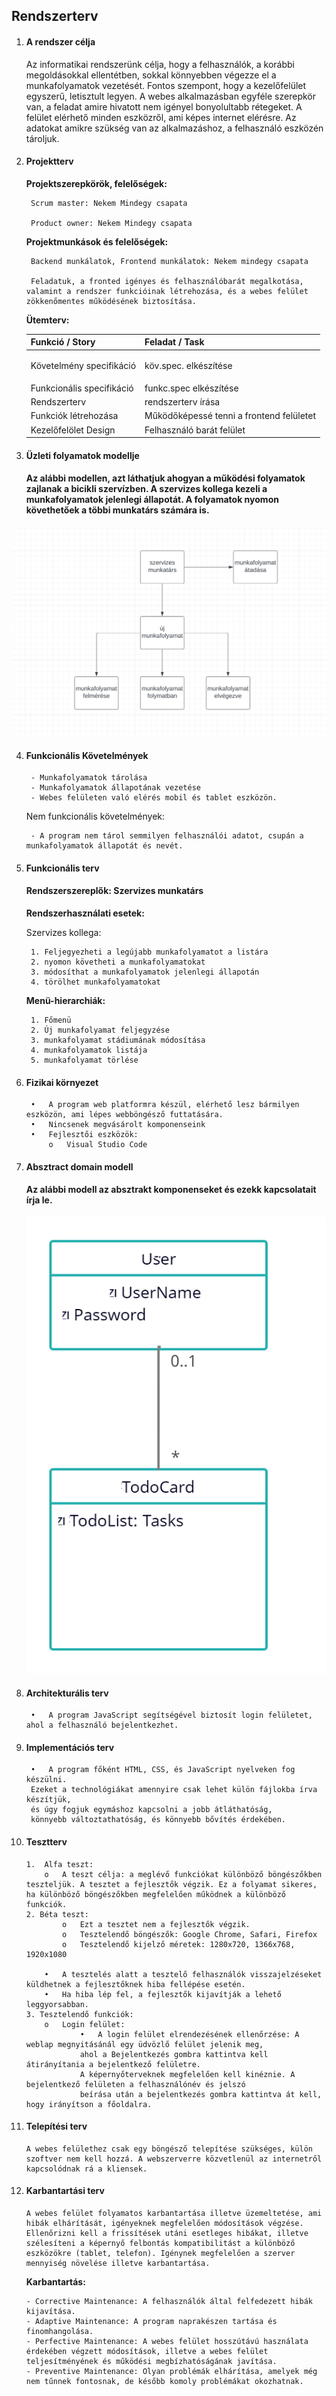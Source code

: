 ## Rendszerterv

1. #### A rendszer célja
    Az informatikai rendszerünk célja, hogy a felhasználók, a korábbi megoldásokkal ellentétben, sokkal könnyebben végezze el a munkafolyamatok vezetését. Fontos szempont, hogy a kezelőfelület egyszerű, letisztult legyen. A webes alkalmazásban egyféle szerepkör van, a feladat amire hivatott nem igényel bonyolultabb rétegeket. A felület elérhető minden eszközről, ami képes internet elérésre. Az adatokat amikre szükség van az alkalmazáshoz, a felhasználó eszközén tároljuk.

2. #### Projektterv
    **Projektszerepkörök, felelőségek:**

        Scrum master: Nekem Mindegy csapata

        Product owner: Nekem Mindegy csapata

    **Projektmunkások és felelőségek:**

        Backend munkálatok, Frontend munkálatok: Nekem mindegy csapata

        Feladatuk, a fronted igényes és felhasználóbarát megalkotása, valamint a rendszer funkcióinak létrehozása, és a webes felület zökkenőmentes működésének biztosítása.

    **Ütemterv:**


    |**Funkció / Story**|**Feladat / Task**|
    | :- | :- |
    |Követelmény specifikáció|<p>köv.spec. elkészítése</p><p></p>|
    |Funkcionális specifikáció|funkc.spec elkészítése|
    |Rendszerterv|rendszerterv írása|
    |Funkciók létrehozása|Működőképessé tenni a frontend felületet|
    |Kezelőfelölet Design|Felhasználó barát felület|


3. #### Üzleti folyamatok modellje
    #### Az alábbi modellen, azt láthatjuk ahogyan a működési folyamatok zajlanak a bicikli szervízben. A szervizes kollega kezeli a munkafolyamatok jelenlegi állapotát. A folyamatok nyomon követhetőek a többi munkatárs számára is.
![](model.png)

4. #### Funkcionális Követelmények
        - Munkafolyamatok tárolása
        - Munkafolyamatok állapotának vezetése
        - Webes felületen való elérés mobil és tablet eszközön.

    Nem funkcionális követelmények:

        - A program nem tárol semmilyen felhasználói adatot, csupán a munkafolyamatok állapotát és nevét.


5. #### Funkcionális terv
    #### **Rendszerszereplők**:   Szervizes munkatárs
    **Rendszerhasználati esetek:**

    Szervizes kollega:

        1. Feljegyezheti a legújabb munkafolyamatot a listára
        2. nyomon követheti a munkafolyamatokat
        3. módosíthat a munkafolyamatok jelenlegi állapotán
        4. törölhet munkafolyamatokat


    **Menü-hierarchiák:**

        1. Főmenü
        2. Új munkafolyamat feljegyzése
        3. munkafolyamat stádiumának módosítása
        4. munkafolyamatok listája
        5. munkafolyamat törlése

6. #### Fizikai környezet
        •	A program web platformra készül, elérhető lesz bármilyen eszközön, ami lépes webböngésző futtatására.
        •	Nincsenek megvásárolt komponenseink
        •	Fejlesztői eszközök:
            o	Visual Studio Code

7. #### Absztract domain modell
    #### Az alábbi modell az absztrakt komponenseket és ezekk kapcsolatait írja le.
    ![](abstractdomain.png)

8. #### Architekturális terv
        •	A program JavaScript segítségével biztosít login felületet, ahol a felhasználó bejelentkezhet.

9. #### Implementációs terv
        •	A program főként HTML, CSS, és JavaScript nyelveken fog készülni. 
        Ezeket a technológiákat amennyire csak lehet külön fájlokba írva készítjük, 
        és úgy fogjuk egymáshoz kapcsolni a jobb átláthatóság, 
        könnyebb változtathatóság, és könnyebb bővítés érdekében. 

10. #### Tesztterv
        1.	Alfa teszt:
            o	A teszt célja: a meglévő funkciókat különböző böngészőkben teszteljük. A tesztet a fejlesztők végzik. Ez a folyamat sikeres, ha különböző böngészőkben megfelelően működnek a különböző funkciók.
        2. Béta teszt:
                o	Ezt a tesztet nem a fejlesztők végzik.
                o	Tesztelendő böngészők: Google Chrome, Safari, Firefox
                o	Tesztelendő kijelző méretek: 1280x720, 1366x768, 1920x1080

            •	A tesztelés alatt a tesztelő felhasználók visszajelzéseket küldhetnek a fejlesztőknek hiba fellépése esetén.
            •	Ha hiba lép fel, a fejlesztők kijavítják a lehető leggyorsabban.
        3. Tesztelendő funkciók: 
            o	Login felület:
                	•	A login felület elrendezésének ellenőrzése: A weblap megnyitásánál egy üdvözlő felület jelenik meg, 
                    ahol a Bejelentkezés gombra kattintva kell átirányítania a bejelentkező felületre. 
                    A képernyőterveknek megfelelően kell kinéznie. A bejelentkező felületen a felhasználónév és jelszó 
                    beírása után a bejelentkezés gombra kattintva át kell, hogy irányítson a főoldalra.

11. #### Telepítési terv

        A webes felülethez csak egy böngésző telepítése szükséges, külön szoftver nem kell hozzá. A webszerverre közvetlenül az internetről kapcsolódnak rá a kliensek.

12. #### Karbantartási terv

        A webes felület folyamatos karbantartása illetve üzemeltetése, ami hibák elhárítását, igényeknek megfelelően módosítások végzése. Ellenőrizni kell a frissítések utáni esetleges hibákat, illetve szélesíteni a képernyő felbontás kompatibilitást a különböző eszközökre (tablet, telefon). Igénynek megfelelően a szerver mennyiség növelése illetve karbantartása. 

    **Karbantartás:**

        - Corrective Maintenance: A felhasználók által felfedezett hibák kijavítása.
        - Adaptive Maintenance: A program naprakészen tartása és finomhangolása.
        - Perfective Maintenance: A webes felület hosszútávú használata érdekében végzett módosítások, illetve a webes felület teljesítményének és működési megbízhatóságának javítása.
        - Preventive Maintenance: Olyan problémák elhárítása, amelyek még nem tűnnek fontosnak, de később komoly problémákat okozhatnak.